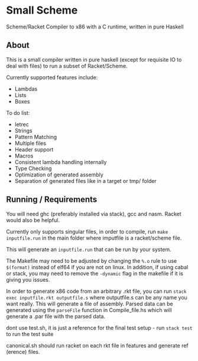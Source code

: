 # Small Scheme

 Scheme/Racket Compiler to x86 with a C runtime, written in pure Haskell

## About
This is a small compiler written in pure haskell (except for requisite IO to deal with files) to run a subset of Racket/Scheme. 

Currently supported features include:

- Lambdas
- Lists
- Boxes

To do list:

- letrec
- Strings
- Pattern Matching
- Multiple files
- Header support
- Macros
- Consistent lambda handling internally
- Type Checking
- Optimization of generated assembly
- Separation of generated files like in a target or tmp/ folder



## Running / Requirements
You will need ghc (preferably installed via stack), gcc and nasm. Racket would also be helpful.

Currently only supports singular files, in order to compile, run 
`make inputfile.run`
 in the main folder where imputfile is a racket/scheme file.
 
 This will generate an `inputfile.run`  that can be run by your system.
 
 The Makefile may need to be adjusted by changing the `%.o` rule to use `$(format)` instead of elf64 if you are not on linux. In addition, if using cabal or stack, you may need to remove the `-dynamic` flag in the makefile if it is giving you issues. 
 
In order to generate x86 code from an arbitrary .rkt file, you can run `stack exec inputfile.rkt outputfile.s` where outputfile.s can be any name you want really. This will generate a file of assembly. Parsed data can be generated using the `parseFile` function in Compile_file.hs which will generate a .par file with the parsed data.

dont use test.sh, it is just a reference for the final test setup - run `stack test` to run the test suite

canonical.sh should run racket on each rkt file in features and generate ref (erence) files. 

